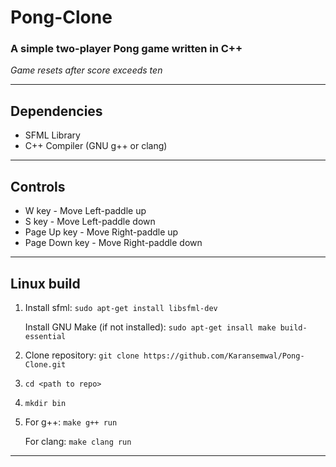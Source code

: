 # Pong-Clone

### A simple two-player Pong game written in C++
*Game resets after score exceeds ten*

---

## Dependencies
- SFML Library
- C++ Compiler (GNU g++ or clang)

---

## Controls
- W key  - Move Left-paddle up
- S key  - Move Left-paddle down
- Page Up   key - Move Right-paddle up
- Page Down key - Move Right-paddle down

---

## Linux build

1. Install sfml: `sudo apt-get install libsfml-dev`

   Install GNU Make (if not installed): `sudo apt-get insall make build-essential`

2. Clone repository: `git clone https://github.com/Karansemwal/Pong-Clone.git`

3. `cd <path to repo>`

4. `mkdir bin`

5. For g++: `make g++ run`

   For clang: `make clang run`


---
